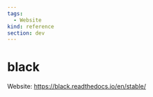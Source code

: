 ```yaml
---
tags:
  - Website
kind: reference
section: dev
---
```

# black

Website: <https://black.readthedocs.io/en/stable/>